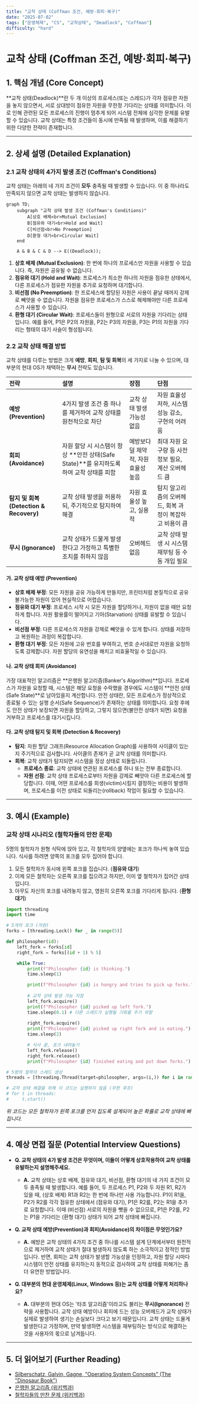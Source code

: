 ```yaml
---
title: "교착 상태 (Coffman 조건, 예방·회피·복구)"
date: "2025-07-02"
tags: ["운영체제", "CS", "교착상태", "Deadlock", "Coffman"]
difficulty: "hard"
---
```


# 교착 상태 (Coffman 조건, 예방·회피·복구)

## 1. 핵심 개념 (Core Concept)

**교착 상태(Deadlock)**란 두 개 이상의 프로세스(또는 스레드)가 각자 점유한 자원을 놓지 않으면서, 서로 상대방이 점유한 자원을 무한정 기다리는 상태를 의미합니다. 이로 인해 관련된 모든 프로세스의 진행이 멈추게 되어 시스템 전체에 심각한 문제를 유발할 수 있습니다. 교착 상태는 특정 조건들이 동시에 만족될 때 발생하며, 이를 해결하기 위한 다양한 전략이 존재합니다.

---

## 2. 상세 설명 (Detailed Explanation)

### 2.1 교착 상태의 4가지 발생 조건 (Coffman's Conditions)

교착 상태는 아래의 네 가지 조건이 **모두** 충족될 때 발생할 수 있습니다. 이 중 하나라도 만족되지 않으면 교착 상태는 발생하지 않습니다.

```mermaid
graph TD;
    subgraph "교착 상태 발생 조건 (Coffman's Conditions)"
        A[상호 배제<br>Mutual Exclusion]
        B[점유와 대기<br>Hold and Wait]
        C[비선점<br>No Preemption]
        D[환형 대기<br>Circular Wait]
    end

    A & B & C & D --> E((Deadlock));
```

1.  **상호 배제 (Mutual Exclusion)**: 한 번에 하나의 프로세스만 자원을 사용할 수 있습니다. 즉, 자원은 공유될 수 없습니다.
2.  **점유와 대기 (Hold and Wait)**: 프로세스가 최소한 하나의 자원을 점유한 상태에서, 다른 프로세스가 점유한 자원을 추가로 요청하며 대기합니다.
3.  **비선점 (No Preemption)**: 한 프로세스에 할당된 자원은 사용이 끝날 때까지 강제로 빼앗을 수 없습니다. 자원을 점유한 프로세스가 스스로 해제해야만 다른 프로세스가 사용할 수 있습니다.
4.  **환형 대기 (Circular Wait)**: 프로세스들이 원형으로 서로의 자원을 기다리는 상태입니다. 예를 들어, P1은 P2의 자원을, P2는 P3의 자원을, P3는 P1의 자원을 기다리는 형태의 대기 사슬이 형성됩니다.

### 2.2 교착 상태 해결 방법

교착 상태를 다루는 방법은 크게 **예방**, **회피**, **탐   및 회복**의 세 가지로 나눌 수 있으며, 대부분의 현대 OS가 채택하는 **무시** 전략도 있습니다.

| 전략 | 설명 | 장점 | 단점 |
| :--- | :--- | :--- | :--- |
| **예방 (Prevention)** | 4가지 발생 조건 중 하나를 제거하여 교착 상태를 원천적으로 차단 | 교착 상태 발생 가능성 없음 | 자원 효율성 저하, 시스템 성능 감소, 구현의 어려움 |
| **회피 (Avoidance)** | 자원 할당 시 시스템이 항상 **안전 상태(Safe State)**를 유지하도록 하여 교착 상태를 피함 | 예방보다 덜 제약적, 자원 효율성 높음 | 최대 자원 요구량 등 사전 정보 필요, 계산 오버헤드 큼 |
| **탐지 및 회복 (Detection & Recovery)** | 교착 상태 발생을 허용하되, 주기적으로 탐지하여 해결 | 자원 효율성 높고, 실용적 | 탐지 알고리즘의 오버헤드, 회복 과정이 복잡하고 비용이 큼 |
| **무시 (Ignorance)** | 교착 상태가 드물게 발생한다고 가정하고 특별한 조치를 취하지 않음 | 오버헤드 없음 | 교착 상태 발생 시 시스템 재부팅 등 수동 개입 필요 |

#### 가. 교착 상태 예방 (Prevention)

*   **상호 배제 부정**: 모든 자원을 공유 가능하게 만들지만, 프린터처럼 본질적으로 공유 불가능한 자원이 있어 현실적으로 어렵습니다.
*   **점유와 대기 부정**: 프로세스 시작 시 모든 자원을 할당하거나, 자원이 없을 때만 요청하게 합니다. 자원 활용률이 떨어지고 기아(Starvation) 상태를 유발할 수 있습니다.
*   **비선점 부정**: 다른 프로세스의 자원을 강제로 빼앗을 수 있게 합니다. 상태를 저장하고 복원하는 과정이 복잡합니다.
*   **환형 대기 부정**: 모든 자원에 고유 번호를 부여하고, 번호 순서대로만 자원을 요청하도록 강제합니다. 자원 할당의 유연성을 해치고 비효율적일 수 있습니다.

#### 나. 교착 상태 회피 (Avoidance)

가장 대표적인 알고리즘은 **은행원 알고리즘(Banker's Algorithm)**입니다.
프로세스가 자원을 요청할 때, 시스템은 해당 요청을 수락했을 경우에도 시스템이 **안전 상태(Safe State)**로 남아있을지 계산합니다. 안전 상태란, 모든 프로세스가 정상적으로 종료될 수 있는 실행 순서(Safe Sequence)가 존재하는 상태를 의미합니다. 요청 후에도 안전 상태가 보장되면 자원을 할당하고, 그렇지 않으면(불안전 상태가 되면) 요청을 거부하고 프로세스를 대기시킵니다.

#### 다. 교착 상태 탐지 및 회복 (Detection & Recovery)

*   **탐지**: 자원 할당 그래프(Resource Allocation Graph)를 사용하여 사이클이 있는지 주기적으로 검사합니다. 사이클의 존재가 곧 교착 상태를 의미합니다.
*   **회복**: 교착 상태가 탐지되면 시스템을 정상 상태로 되돌립니다.
    *   **프로세스 종료**: 교착 상태에 연관된 프로세스를 하나 또는 전부 종료합니다.
    *   **자원 선점**: 교착 상태 프로세스로부터 자원을 강제로 빼앗아 다른 프로세스에 할당합니다. 이때, 어떤 프로세스를 희생(victim)시킬지 결정하는 비용이 발생하며, 프로세스를 이전 상태로 되돌리는(rollback) 작업이 필요할 수 있습니다.

---

## 3. 예시 (Example)

### 교착 상태 시나리오 (철학자들의 만찬 문제)

5명의 철학자가 원형 식탁에 앉아 있고, 각 철학자의 양옆에는 포크가 하나씩 놓여 있습니다. 식사를 하려면 양쪽의 포크를 모두 집어야 합니다.

1.  모든 철학자가 동시에 왼쪽 포크를 집습니다. (**점유와 대기**)
2.  이제 모든 철학자는 오른쪽 포크를 집으려고 하지만, 이미 옆 철학자가 집어간 상태입니다.
3.  아무도 자신의 포크를 내려놓지 않고, 영원히 오른쪽 포크를 기다리게 됩니다. (**환형 대기**)

```python
import threading
import time

# 5개의 포크 (자원)
forks = [threading.Lock() for _ in range(5)]

def philosopher(id):
    left_fork = forks[id]
    right_fork = forks[(id + 1) % 5]

    while True:
        print(f"Philosopher {id} is thinking.")
        time.sleep(1)

        print(f"Philosopher {id} is hungry and tries to pick up forks.")
        
        # 교착 상태 발생 가능 지점
        left_fork.acquire()
        print(f"Philosopher {id} picked up left fork.")
        time.sleep(0.1) # 다른 스레드가 실행될 기회를 주기 위함
        
        right_fork.acquire()
        print(f"Philosopher {id} picked up right fork and is eating.")
        time.sleep(2)

        # 식사 끝, 포크 내려놓기
        left_fork.release()
        right_fork.release()
        print(f"Philosopher {id} finished eating and put down forks.")

# 5명의 철학자 스레드 생성
threads = [threading.Thread(target=philosopher, args=(i,)) for i in range(5)]

# 교착 상태 해결을 위해 이 코드는 실행하지 않음 (무한 루프)
# for t in threads:
#     t.start()
```
*위 코드는 모든 철학자가 왼쪽 포크를 먼저 집도록 설계되어 높은 확률로 교착 상태에 빠집니다.*

---

## 4. 예상 면접 질문 (Potential Interview Questions)

*   **Q. 교착 상태의 4가   발생 조건은 무엇이며, 이들이 어떻게 상호작용하여 교착 상태를 유발하는지 설명해주세요.**
    *   **A.** 교착 상태는 상호 배제, 점유와 대기, 비선점, 환형 대기의 네 가지 조건이 모두 충족될 때 발생합니다. 예를 들어, 두 프로세스 P1, P2와 두 자원 R1, R2가 있을 때, (상호 배제) R1과 R2는 한 번에 하나만 사용 가능합니다. P1이 R1을, P2가 R2를 각각 점유한 상태에서 (점유와 대기), P1은 R2를, P2는 R1을 추가로 요청합니다. 이때 (비선점) 서로의 자원을 뺏을 수 없으므로, P1은 P2를, P2는 P1을 기다리는 (환형 대기) 상태가 되어 교착 상태에 빠집니다.

*   **Q. 교착 상태 예방(Prevention)과 회피(Avoidance)의 차이점은 무엇인가요?**
    *   **A.** 예방은 교착 상태의 4가지 조건 중 하나를 시스템 설계 단계에서부터 원천적으로 제거하여 교착 상태가 절대 발생하지 않도록 하는 소극적이고 정적인 방법입니다. 반면, 회피는 교착 상태가 발생할 가능성을 인정하고, 자원 할당 시마다 시스템이 안전 상태를 유지하는지 동적으로 검사하여 교착 상태를 피해가는 좀 더 유연한 방법입니다.

*   **Q. 대부분의 현대 운영체제(Linux, Windows 등)는 교착 상태를 어떻게 처리하나요?**
    *   **A.** 대부분의 현대 OS는 '타조 알고리즘'이라고도 불리는 **무시(Ignorance)** 전략을 사용합니다. 교착 상태 예방이나 회피에 드는 성능 오버헤드가 교착 상태가 실제로 발생하여 생기는 손실보다 크다고 보기 때문입니다. 교착 상태는 드물게 발생한다고 가정하며, 만약 발생하면 시스템을 재부팅하는 방식으로 해결하는 것을 사용자의 몫으로 남겨둡니다.

---

## 5. 더 읽어보기 (Further Reading)

*   [Silberschatz, Galvin, Gagne, "Operating System Concepts" (The "Dinosaur Book")](https://www.os-book.com/OS10/)
*   [은행원 알고리즘 (위키백과)](https://ko.wikipedia.org/wiki/%EC%9D%80%ED%96%89%EC%9B%90_%EC%95%8C%EA%B3%A0%EB%A6%AC%EC%A6%98)
*   [철학자들의 만찬 문제 (위키백과)](https://ko.wikipedia.org/wiki/%EC%B2%A0%ED%95%99%EC%9E%90%EB%93%A4%EC%9D%98_%EB%A7%8C%EC%B0%AC_%EB%AC%B8%EC%A0%9C)